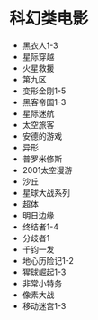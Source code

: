 #  科幻类电影

* 黑衣人1-3
* 星际穿越
* 火星救援
* 第九区
* 变形金刚1-5
* 黑客帝国1-3
* 星际迷航
* 太空旅客
* 安德的游戏
* 异形
* 普罗米修斯
* 2001太空漫游
* 沙丘
* 星球大战系列
* 超体
* 明日边缘
* 终结者1-4
* 分歧者1
* 千钧一发
* 地心历险记1-2
* 猩球崛起1-3
* 非常小特务
* 像素大战
* 移动迷宫1-3